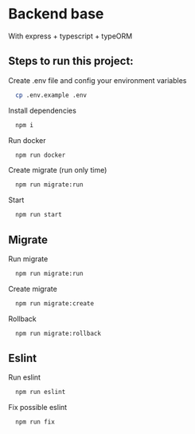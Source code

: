 # Backend base
With express + typescript + typeORM

## Steps to run this project:

Create .env file and config your environment variables

```bash
  cp .env.example .env
```

Install dependencies

```bash
  npm i
```

Run docker

```bash
  npm run docker
```

Create migrate (run only time)

```bash
  npm run migrate:run
```

Start

```bash
  npm run start
```

## Migrate

Run migrate

```bash
  npm run migrate:run
```

Create migrate

```bash
  npm run migrate:create
```

Rollback

```bash
  npm run migrate:rollback
```

## Eslint

Run eslint

```bash
  npm run eslint
```

Fix possible eslint

```bash
  npm run fix
```
